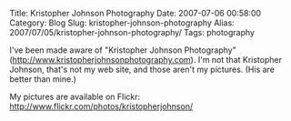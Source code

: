 Title: Kristopher Johnson Photography
Date: 2007-07-06 00:58:00
Category: Blog
Slug: kristopher-johnson-photography
Alias: 2007/07/05/kristopher-johnson-photography/
Tags: photography


<p>
I've been made aware of "Kristopher Johnson Photography" (<a href="http://www.kristopherjohnsonphotography.com">http://www.kristopherjohnsonphotography.com</a>).  I'm not that Kristopher Johnson, that's not my web site, and those aren't my pictures.  (His are better than mine.)
</p>
<p>
My pictures are available on Flickr: <a href="http://www.flickr.com/photos/kristopherjohnson/">http://www.flickr.com/photos/kristopherjohnson/</a>
</p>
